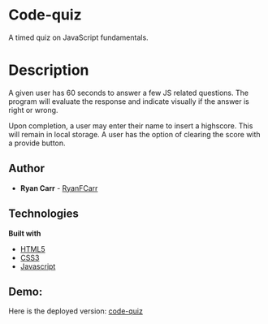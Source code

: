 # Code-quiz
A timed quiz on JavaScript fundamentals.

# Description
A given user has 60 seconds to answer
a few JS related questions.  The program
will evaluate the response and indicate
visually if the answer is right or wrong.

Upon completion, a user may enter their name
to insert a highscore. This will remain in
local storage. A user has the option of clearing
the score with a provide button.

## Author
* **Ryan Carr** - [RyanFCarr](https://github.com/RyanFCarr)

## Technologies

<b>Built with</b>
- [HTML5](https://developer.mozilla.org/en-US/docs/Web/Guide/HTML/HTML5)
- [CSS3](https://developer.mozilla.org/en-US/docs/Web/CSS)
- [Javascript](https://developer.mozilla.org/en-US/docs/Web/JavaScript)

## Demo:
Here is the deployed version: [code-quiz](https://ryanfcarr.github.io/code-quiz/)  
